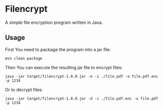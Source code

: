 # Filencrypt

A simple file encryption program written in Java.

## Usage

First You need to package the program into a jar file:

```
mvn clean package
```

Then You can execute the resulting jar file to encrypt files:

```
java -jar target/filencrypt-1.0.0.jar -e -i ./file.pdf -o file.pdf.enc -p 1234
```

Or to decrypt files:

```
java -jar target/filencrypt-1.0.0.jar -d -i ./file.pdf.enc -o file.pdf -p 1234
```
